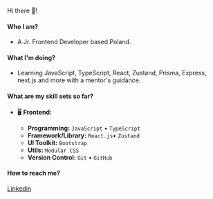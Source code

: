 Hi there 👋!

#### Who I am?

- A Jr. Frontend Developer based Poland.

#### What I'm doing?

- Learning JavaScript, TypeScript, React, Zustand, Prisma, Express, next.js and more with a mentor's guidance.

#### What are my skill sets so far?

- 🖥 **Frontend:**

  - **Programming:** `JavaScript` • `TypeScript` 
  - **Framework/Library:** `React.js`• `Zustand` 
  - **UI Toolkit:** `Bootstrap` 
  - **Utils:** `Modular CSS`
  - **Version Control:** `Git` • `GitHub`

#### How to reach me?

<a href="https://www.linkedin.com/in/ezequiel-barredo">Linkedin</a>
<br/>
